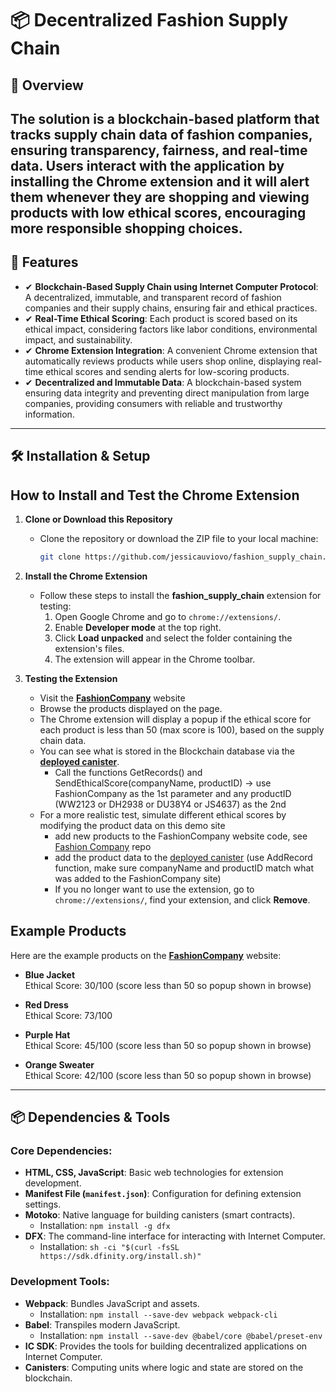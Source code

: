 # 📦 Decentralized Fashion Supply Chain

## 🚀 Overview
The solution is a **blockchain-based** platform that tracks supply chain data of fashion companies, ensuring **transparency, fairness, and real-time data**. Users interact with the application by installing the Chrome extension and it will alert them whenever they are shopping and viewing products with low ethical scores, encouraging more responsible shopping choices.
---

## 📌 Features

- ✔ **Blockchain-Based Supply Chain using Internet Computer Protocol**: A decentralized, immutable, and transparent record of fashion companies and their supply chains, ensuring fair and ethical practices.
- ✔ **Real-Time Ethical Scoring**: Each product is scored based on its ethical impact, considering factors like labor conditions, environmental impact, and sustainability.
- ✔ **Chrome Extension Integration**: A convenient Chrome extension that automatically reviews products while users shop online, displaying real-time ethical scores and sending alerts for low-scoring products.
- ✔ **Decentralized and Immutable Data**: A blockchain-based system ensuring data integrity and preventing direct manipulation from large companies, providing consumers with reliable and trustworthy information.

---

## 🛠️ Installation & Setup

## How to Install and Test the Chrome Extension

1. **Clone or Download this Repository**
   - Clone the repository or download the ZIP file to your local machine:
     ```bash
     git clone https://github.com/jessicauviovo/fashion_supply_chain.git
     ```
2. **Install the Chrome Extension**
   - Follow these steps to install the **fashion_supply_chain** extension for testing:
     1. Open Google Chrome and go to `chrome://extensions/`.
     2. Enable **Developer mode** at the top right.
     3. Click **Load unpacked** and select the folder containing the extension's files.
     4. The extension will appear in the Chrome toolbar.
        
3. **Testing the Extension**
   - Visit the [**FashionCompany**](https://jessicauviovo.github.io/FashionCompany/index.html) website
   - Browse the products displayed on the page.
   - The Chrome extension will display a popup if the ethical score for each product is less than 50 (max score is 100), based on the supply chain data.
   - You can see what is stored in the Blockchain database via the [**deployed canister**](https://a4gq6-oaaaa-aaaab-qaa4q-cai.raw.icp0.io/?id=epzhr-4iaaa-aaaaj-qnm5q-cai).
      - Call the functions GetRecords() and SendEthicalScore(companyName, productID) -> use FashionCompany as the 1st parameter and any productID (WW2123 or DH2938 or DU38Y4 or JS4637) as the 2nd
   - For a more realistic test, simulate different ethical scores by modifying the product data on this demo site
      - add new products to the FashionCompany website code, see [Fashion Company](https://github.com/jessicauviovo/FashionCompany) repo
      - add the product data to the [deployed canister](https://a4gq6-oaaaa-aaaab-qaa4q-cai.raw.icp0.io/?id=epzhr-4iaaa-aaaaj-qnm5q-cai) (use AddRecord function, make sure companyName and productID match what was added to the FashionCompany site)
      - If you no longer want to use the extension, go to `chrome://extensions/`, find your extension, and click **Remove**.

## Example Products

Here are the example products on the [**FashionCompany**](https://jessicauviovo.github.io/FashionCompany/index.html) website:

- **Blue Jacket**  
  Ethical Score: 30/100  (score less than 50 so popup shown in browse)

- **Red Dress**  
  Ethical Score: 73/100  

- **Purple Hat**  
  Ethical Score: 45/100  (score less than 50 so popup shown in browse)
- **Orange Sweater**  
  Ethical Score: 42/100  (score less than 50 so popup shown in browse)
  
---
## 📦 Dependencies & Tools

### Core Dependencies:
- **HTML, CSS, JavaScript**: Basic web technologies for extension development.
- **Manifest File (`manifest.json`)**: Configuration for defining extension settings.
- **Motoko**: Native language for building canisters (smart contracts).
  - Installation: `npm install -g dfx`
- **DFX**: The command-line interface for interacting with Internet Computer.
  - Installation: `sh -ci "$(curl -fsSL https://sdk.dfinity.org/install.sh)"`


### Development Tools:
- **Webpack**: Bundles JavaScript and assets.
  - Installation: `npm install --save-dev webpack webpack-cli`
- **Babel**: Transpiles modern JavaScript.
  - Installation: `npm install --save-dev @babel/core @babel/preset-env`
- **IC SDK**: Provides the tools for building decentralized applications on Internet Computer.
- **Canisters**: Computing units where logic and state are stored on the blockchain.
